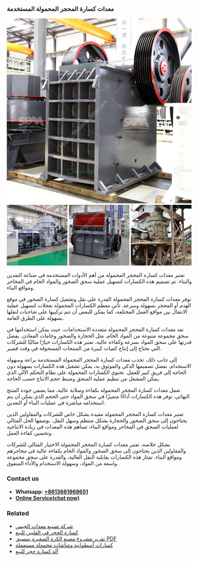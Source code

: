<h3>معدات كسارة المحجر المحمولة المستخدمة</h3><img src='1701854267.jpg' alt=''><p>تعتبر معدات كسارة المحجر المحمولة من أهم الأدوات المستخدمة في صناعة التعدين والبناء. تم تصميم هذه الكسارات لتسهيل عملية سحق الصخور والمواد الخام في المحاجر ومواقع البناء.</p><p>توفر معدات كسارة المحجر المحمولة القدرة على نقل وتشغيل كسارة الصخور في موقع الهدم أو المحجر بسهولة وسرعة. تأتي معظم الكسارات المحمولة بعجلات لتسهيل عملية الانتقال بين مواقع العمل المختلفة، كما يمكن للبعض أن تتم تركيبها على شاحنات لنقلها بسهولة على الطرق العامة.</p><p>تعد معدات كسارة المحجر المحمولة متعددة الاستخدامات، حيث يمكن استخدامها في سحق مجموعة متنوعة من المواد الخام، مثل الحجارة والصخور وخامات المعادن. بفضل قدرتها على سحق المواد بسرعة وكفاءة عالية، تعتبر هذه الكسارات خيارًا مثاليًا للشركات التي تحتاج إلى إنتاج كميات كبيرة من المنتجات المسحوقة في وقت قصير.</p><p>إلى جانب ذلك، تجذب معدات كسارة المحجر المحمولة المستخدمة براعة وسهولة الاستخدام. بفضل تصميمها الذكي والموثوق به، يمكن تشغيل هذه الكسارات بسهولة دون الحاجة إلى فريق كبير للعمل. تحتوي الكسارات المحمولة على نظام التحكم الآلي الذي يمكن المشغل من تنظيم عملية السحق وضبط حجم الانتاج حسب الحاجة.</p><p>تعمل معدات كسارة المحجر المحمولة بكفاءة وصلابة عالية، مما يضمن جودة المنتج النهائي. توفر هذه الكسارات أداءًا متميزًا في سحق المواد حتى الحجم الذي يمكن أن يتم استخدامه مباشرة في عمليات البناء أو التعدين.</p><p>تعتبر معدات كسارة المحجر المحمولة مفيدة بشكل خاص للشركات والمقاولين الذين يحتاجون إلى سحق الصخور والحجارة بشكل منتظم وسهل النقل. بوصفها الحل المثالي لعمليات السحق في المحاجر ومواقع البناء، تساهم هذه المعدات في زيادة الانتاجية وتحسين كفاءة العمل.</p><p>بشكل خلاصة، تعتبر معدات كسارة المحجر المحمولة الاختيار المثالي للشركات والمقاولين الذين يحتاجون إلى سحق الصخور والمواد الخام بكفاءة عالية في محاجرهم ومواقع البناء. تمتاز هذه الكسارات بقابلية النقل العالية، والقدرة على سحق مجموعة واسعة من المواد، وسهولة الاستخدام والأداء المتفوق.</p><h3>Contact us</h3><ul><li><strong>Whatsapp:&nbsp;<a href="https://wa.me/8613661969651">+8613661969651</a></strong></li><li><a href="https://swt.shibang-china.com/?git&amp;zhl&amp;معدات كسارة المحجر المحمولة المستخدمة"><strong>Online Service(chat now)</strong></a></li></ul><h3>Related</h3><ul><li><a href='شركة تصنيع معدات الجبس.md'>شركة تصنيع معدات الجبس</a></li><li><a href='كسارة الحجر في الفلبين للبيع.md'>كسارة الحجر في الفلبين للبيع</a></li><li><a href='تقرير مشروع مصنع الكرة الصغيرة بتنسيق PDF.md'>تقرير مشروع مصنع الكرة الصغيرة بتنسيق PDF</a></li><li><a href='كسارات أسطوانية وشاشات محمولة مستعملة.md'>كسارات أسطوانية وشاشات محمولة مستعملة</a></li><li><a href='آلة كسارة حجر للبيع.md'>آلة كسارة حجر للبيع</a></li></ul>